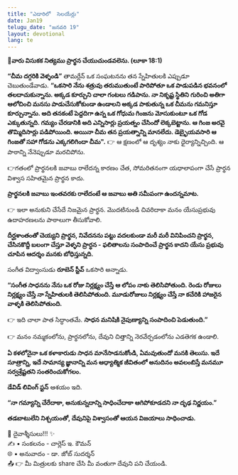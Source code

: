 ```yaml
---
title: "ఎడారిలో  సెలయేర్లు"
date: Jan19
telugu_date: "జనవరి 19"
layout: devotional
lang: te
---
```



**📖వారు విసుకక నిత్యము ప్రార్థన చేయుచుండవలెను. (లూకా 18:1)**

**“చీమ దగ్గరికి వెళ్ళండి”** తామర్లేన్ ఒక సంఘటనను తన స్నేహితులకి ఎప్పుడూ చెబుతుండేవాడు. 
**“ఒకసారి నేను శత్రువు తరుముతుంటే పారిపోతూ ఒక పాడుపడిన భవనంలో తలదాచుకున్నాను. అక్కడ కూర్చుని చాలా గంటలు గడిపాను. నా నికృష్ట స్థితిని గురించి అతిగా ఆలోచించి మనసు పాడుచేసుకోకుండా ఉండాలని అక్కడ పాకుతున్న ఒక చీమను గమనిస్తూ కూర్చున్నాను. అది తనకంటే పెద్దదిగా ఉన్న ఒక గోధుమ గింజను మోసుకుంటూ ఒక గోడ ఎక్కుతున్నది. గమ్యం చేరడానికి అది ఎన్నిసార్లు ప్రయత్నం చేసిందో లెక్కబెట్టాను. ఆ గింజ అరవై తొమ్మిదిసార్లు పడిపోయింది. అయినా చీమ తన ప్రయత్నాన్ని మానలేదు. డెబ్భైయవసారి ఆ గింజతో సహా గోడను ఎక్కగలిగిందా చీమ".**
👉 ఆ క్షణంలో ఆ దృశ్యం నాకు ధైర్యాన్నిచ్చింది. ఆ పాఠాన్ని నేనెప్పుడూ మరచిపోను.

👉గతంలో ప్రార్థనలకి జవాబు రాలేదన్న కారణం చేత, సోమరితనంగా యధాలాపంగా చేసే ప్రార్థన విశ్వాస సహితమైన ప్రార్థన కాదు. 

**ప్రార్థనలకి జవాబు ఇంతవరకు రాలేదంటే ఆ జవాబు అతి సమీపంగా ఉందన్నమాట.**

👉 ఇలా అనుకుని చేసేదే నిజమైన ప్రార్థన. మొదటినుండి చివరిదాకా మనం యేసుప్రభువు ఉదాహరణలను పాఠాలుగా తీసుకోవాలి. 

**దీర్ఘశాంతంతో చెయ్యని ప్రార్థన, నివేదనను పట్టు వదలకుండా మరీ మరీ వినిపించని ప్రార్థన, చేసినకొద్దీ బలంగా చేస్తూ వెళ్ళని ప్రార్ధన - ఫలితాలను సంపాదించే ప్రార్థన కాదని యేసు ప్రభువు చూపిన ఆదర్శం మనకు బోధిస్తున్నది.**

సంగీత విద్వాంసుడు **రూబెన్ స్టీవ్** ఒకసారి అన్నాడు. 

**“సంగీత సాధనను నేను ఒక రోజు నిర్లక్ష్యం చేస్తే ఆ లోపం నాకు తెలిసిపోతుంది. రెండు రోజులు నిర్లక్ష్యం చేస్తే నా స్నేహితులకి తెలిసిపోతుంది. మూడురోజులు నిర్లక్ష్యం చేస్తే నా కచేరికి హాజరైన వాళ్ళకి తెలిసిపోతుంది.**

👉 ఇది చాలా పాత సిద్ధాంతమే. 
**సాధన మనిషికి నైపుణ్యాన్ని సంపాదించి పెడుతుంది.”**

👉 మనం నమ్మకంలోను, ప్రార్థనలోను, దేవుని చిత్తాన్ని నెరవేర్చడంలోను ఎడతెగక ఉండాలి. 

**ఏ కళలోనైనా ఒక కళాకారుడు సాధన మానేసాడనుకోండి, ఏమవుతుందో మనకి తెలుసు. ఇదే సూత్రాన్ని, ఇదే సామాన్య జ్ఞానాన్ని మన ఆధ్యాత్మిక జీవితంలో అనుదినం అవలంబిస్తే మనమూ సర్వశ్రేష్టతని సంతరించుకోగలం.**

**డేవిడ్ లివింగ్ స్టన్** ఆశయం ఇది. 

**“నా గమ్యాన్ని చేరేదాకా, అనుకున్నదాన్ని సాధించేదాకా ఆగిపోకూడదని నా దృఢ నిర్ణయం.”**

 **తడబాటులేని నిశ్చయంతో, దేవునిపై విశ్వాసంతో ఆయన విజయాలు సాధించాడు.**
  

<div class="blessing">🙏 <span class="bless-text">దైవాశ్శీసులు!!!</span> ✨</div>

<div class="credit">✍️ <span class="credit-text">▪ సంకలనం - చార్లెస్ ఇ. కౌమన్</span></div>
<div class="credit">🌐 <span class="credit-text">▪ అనువాదం - డా. జోబ్ సుదర్శన్</span></div>


<div class="share">📤 👉 <span class="share-text">మీ మిత్రులకు share చేసి మీ వంతుగా దేవుని పని చేయండి.</span></div>
